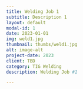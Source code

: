 ```yaml
---
title: Welding Job 1
subtitle: Description 1
layout: default
modal-id: 1
date: 2023-01-01
img: weld1.jpg
thumbnail: thumbs/weld1.jpg
alt: image-alt
project-date: 2023
client: TBD
category: TIG Welding
description: Welding Job #1 

---
```

